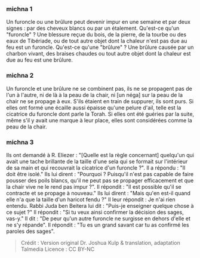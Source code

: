 
### michna 1
Un furoncle ou une brûlure peut devenir impur en une semaine et par deux signes : par des cheveux blancs ou par un étalement. Qu'est-ce qu'un "furoncle" ? Une blessure reçue du bois, de la pierre, de la tourbe ou des eaux de Tibériade, ou de tout autre objet dont la chaleur n'est pas due au feu est un furoncle. Qu'est-ce qu'une "brûlure" ? Une brûlure causée par un charbon vivant, des braises chaudes ou tout autre objet dont la chaleur est due au feu est une brûlure.

### michna 2
Un furoncle et une brûlure ne se combinent pas, ils ne se propagent pas de l'un à l'autre, ni de là à la peau de la chair, ni [un néga] sur la peau de la chair ne se propage à eux. S'ils étaient en train de suppurer, ils sont purs. Si elles ont formé une écaille aussi épaisse qu'une pelure d'ail, telle est la cicatrice du furoncle dont parle la Torah. Si elles ont été guéries par la suite, même s'il y avait une marque à leur place, elles sont considérées comme la peau de la chair.

### michna 3
Ils ont demandé à R. Eliezer : "[Quelle est la règle concernant] quelqu'un qui avait une tache brillante de la taille d'une sela qui se formait sur l'intérieur de sa main et qui recouvrait la cicatrice d'un furoncle ?". Il a répondu : "Il doit être isolé." Ils lui dirent : "Pourquoi ? Puisqu'il n'est pas capable de faire pousser des poils blancs, qu'il ne peut pas se propager efficacement et que la chair vive ne le rend pas impur ?". Il répondit : "Il est possible qu'il se contracte et se propage à nouveau." Ils lui dirent : "Mais qu'en est-il quand elle n'a que la taille d'un haricot fendu ?" Il leur répondit : Je n'ai rien entendu. Rabbi Juda ben Beitera lui dit : "Puis-je enseigner quelque chose à ce sujet ?" Il répondit : "Si tu veux ainsi confirmer la décision des sages, vas-y." Il dit : "De peur qu'un autre furoncle ne surgisse en dehors d'elle et ne s'y répande". Il répondit : "Tu es un grand savant car tu as confirmé les paroles des sages".

>Crédit : Version original Dr. Joshua Kulp & translation, adaptation Talmedia
>Licence : CC BY-NC